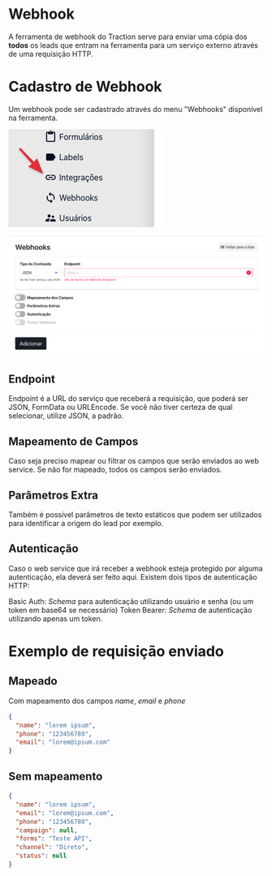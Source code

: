 # Webhook

A ferramenta de webhook do Traction serve para enviar uma cópia dos **todos** os leads que entram na ferramenta para um serviço externo através de uma requisição HTTP.

# Cadastro de Webhook

Um webhook pode ser cadastrado através do menu "Webhooks" disponível na ferramenta.

![Webhook Menu](./images/webhook-1.png)


![Páginas de Webhook](./images/webhook-2.png)

## Endpoint

Endpoint é a URL do serviço que receberá a requisição, que poderá ser JSON, FormData ou URLEncode. Se você não tiver certeza de qual selecionar, utilize JSON, a padrão. 

## Mapeamento de Campos 

Caso seja preciso mapear ou filtrar os campos que serão enviados ao web service. Se não for mapeado, todos os campos serão enviados. 

## Parâmetros Extra

Também é possível parâmetros de texto estáticos que podem ser utilizados para identificar a origem do lead por exemplo.

## Autenticação

Caso o web service que irá receber a webhook esteja protegido por alguma autenticação, ela deverá ser feito aqui. 
Existem dois tipos de autenticação HTTP:

Basic Auth: *Schema* para autenticação utilizando usuário e senha (ou um token em base64 se necessário)
Token Bearer: *Schema* de autenticação utilizando apenas um token. 

# Exemplo de requisição enviado

## Mapeado
Com mapeamento dos campos *name*, *email* e *phone*

```json
{
  "name": "lorem ipsum",
  "phone": "123456789",
  "email": "lorem@ipsum.com"
}
```

## Sem mapeamento

```json
{
  "name": "lorem ipsum",
  "email": "lorem@ipsum.com",
  "phone": "123456789",
  "campaign": null,
  "forms": "Teste API",
  "channel": "Direto",
  "status": null
}
```